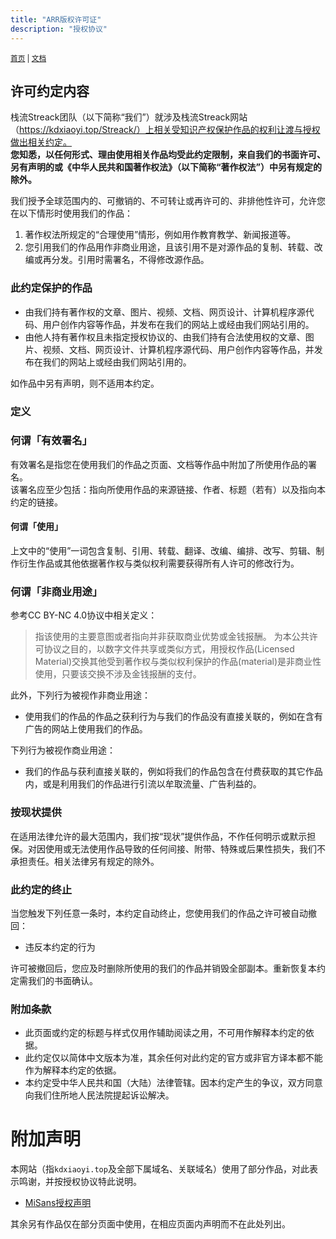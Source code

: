 ```yaml
---
title: "ARR版权许可证"
description: "授权协议"
---
```

<small id="old_menu"><a href="/Streack/">首页</a> | <a href="/Streack/doc/">文档</a></small>

## 许可约定内容
栈流Streack团队（以下简称“我们”）就涉及栈流Streack网站（https://kdxiaoyi.top/Streack/）上相关受知识产权保护作品的权利让渡与授权做出相关约定。<br>
**您知悉，以任何形式、理由使用相关作品均受此约定限制，来自我们的书面许可、另有声明的或《中华人民共和国著作权法》（以下简称“著作权法”）中另有规定的除外。**

我们授予全球范围内的、可撤销的、不可转让或再许可的、非排他性许可，允许您在以下情形时使用我们的作品：

1. 著作权法所规定的“合理使用”情形，例如用作教育教学、新闻报道等。
2. 您引用我们的作品用作非商业用途，且该引用不是对源作品的复制、转载、改编或再分发。引用时需署名，不得修改源作品。

### 此约定保护的作品

* 由我们持有著作权的文章、图片、视频、文档、网页设计、计算机程序源代码、用户创作内容等作品，并发布在我们的网站上或经由我们网站引用的。
* 由他人持有著作权且未指定授权协议的、由我们持有合法使用权的文章、图片、视频、文档、网页设计、计算机程序源代码、用户创作内容等作品，并发布在我们的网站上或经由我们网站引用的。

如作品中另有声明，则不适用本约定。

### 定义
### 何谓「有效署名」
有效署名是指您在使用我们的作品之页面、文档等作品中附加了所使用作品的署名。<br>
该署名应至少包括：指向所使用作品的来源链接、作者、标题（若有）以及指向本约定的链接。

#### 何谓「使用」
上文中的“使用”一词包含复制、引用、转载、翻译、改编、编排、改写、剪辑、制作衍生作品或其他依据著作权与类似权利需要获得所有人许可的修改行为。<br>

### 何谓「非商业用途」
参考CC BY-NC 4.0协议中相关定义：

> 指该使用的主要意图或者指向并非获取商业优势或金钱报酬。
> 为本公共许可协议之目的，以数字文件共享或类似方式，用授权作品(Licensed Material)交换其他受到著作权与类似权利保护的作品(material)是非商业性使用，只要该交换不涉及金钱报酬的支付。

此外，下列行为被视作非商业用途：

* 使用我们的作品的作品之获利行为与我们的作品没有直接关联的，例如在含有广告的网站上使用我们的作品。

下列行为被视作商业用途：

* 我们的作品与获利直接关联的，例如将我们的作品包含在付费获取的其它作品内，或是利用我们的作品进行引流以牟取流量、广告利益的。

### 按现状提供

在适用法律允许的最大范围内，我们按“现状”提供作品，不作任何明示或默示担保。对因使用或无法使用作品导致的任何间接、附带、特殊或后果性损失，我们不承担责任。相关法律另有规定的除外。

### 此约定的终止
当您触发下列任意一条时，本约定自动终止，您使用我们的作品之许可被自动撤回：

* 违反本约定的行为

许可被撤回后，您应及时删除所使用的我们的作品并销毁全部副本。重新恢复本约定需我们的书面确认。

### 附加条款

* 此页面或约定的标题与样式仅用作辅助阅读之用，不可用作解释本约定的依据。
* 此约定仅以简体中文版本为准，其余任何对此约定的官方或非官方译本都不能作为解释本约定的依据。
* 本约定受中华人民共和国（大陆）法律管辖。因本约定产生的争议，双方同意向我们住所地人民法院提起诉讼解决。

# 附加声明
本网站（指`kdxiaoyi.top`及全部下属域名、关联域名）使用了部分作品，对此表示鸣谢，并按授权协议特此说明。

- [MiSans授权声明](https://hyperos.mi.com/font/download)

其余另有作品仅在部分页面中使用，在相应页面内声明而不在此处列出。

<script src="https://rs.kdxiaoyi.top/res/scripts/js/sober@1.0.6.min.js"></script><script src="https://kdxiaoyi.top/Streack/_page/js/pmd.js"></script><script src="https://rs.kdxiaoyi.top/res/scripts/js/pmd-reRender.min.js"></script>